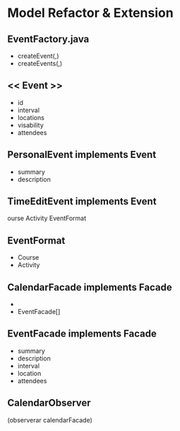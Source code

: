 # Model Refactor & Extension

## EventFactory.java
- createEvent(,)
- createEvents(,)
##

## << Event >>
- id
- interval
- locations
- visability
- attendees

## PersonalEvent implements Event
- summary
- description

## TimeEditEvent implements Event
ourse
Activity
EventFormat

## EventFormat
- Course
- Activity



## CalendarFacade implements Facade
- 
- EventFacade[]

## EventFacade implements Facade
- summary
- description
- interval
- location
- attendees

## CalendarObserver 
(observerar calendarFacade)